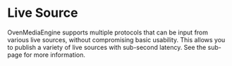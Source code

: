 # Live Source

OvenMediaEngine supports multiple protocols that can be input from various live sources, without compromising basic usability. This allows you to publish a variety of live sources with sub-second latency. See the sub-page for more information.





